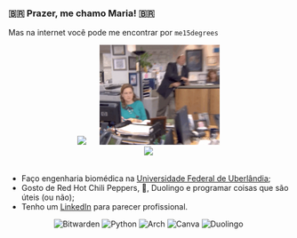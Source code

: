 ### 🇧🇷 Prazer, me chamo Maria! 🇧🇷

Mas na internet você pode me encontrar por `me15degrees`

<div align="center">
  
<img height="180em" src="https://github-readme-stats.vercel.app/api?username=me15degrees&show_icons=true&theme=transparent&hide_border=true&count_private=true&include_all_commits=true" style="padding-right: 20px;"/>

<img height="180em" src="/gifs/ezgif.com-gif-to-mp4-converter.gif">

</div>
<div align="center">
<img height="130em" src="https://github-readme-stats.vercel.app/api/top-langs/?username=me15degrees&layout=compact&theme=transparent&hide_border=true&langs_count=8"/>
</div>

##

<div align="left">

- Faço engenharia biomédica na [Universidade Federal de Uberlândia](https://www.feelt.ufu.br/graduacao/engenharia-biomedica);
- Gosto de Red Hot Chili Peppers, 🍣, Duolingo e programar coisas que são úteis (ou não);
- Tenho um [LinkedIn](https://www.linkedin.com/in/maria-eduarda-nascimento-andrade-bb0b86213/) para parecer profissional.

<div align="center">

![Bitwarden](https://img.shields.io/badge/bitwarden-%23175DDC.svg?style=for-the-badge&logo=bitwarden&logoColor=white)
![Python](https://img.shields.io/badge/python-3670A0?style=for-the-badge&logo=python&logoColor=white)
![Arch](https://img.shields.io/badge/Arch%20Linux-1793D1?logo=arch-linux&logoColor=white&style=for-the-badge)
![Canva](https://img.shields.io/badge/Canva-%2300C4CC.svg?style=for-the-badge&logo=Canva&logoColor=white)
![Duolingo](https://img.shields.io/badge/Duolingo-%234DC730.svg?style=for-the-badge&logo=Duolingo&logoColor=white)
